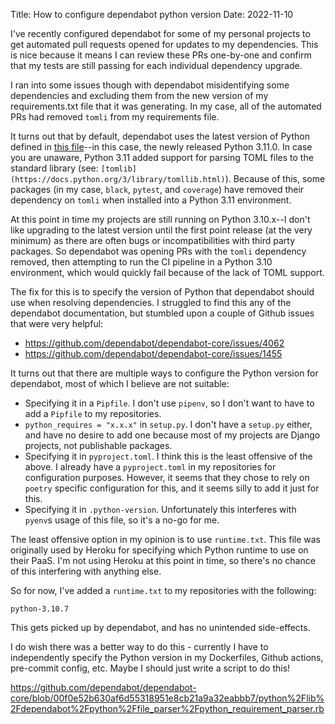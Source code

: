 Title: How to configure dependabot python version
Date: 2022-11-10

I've recently configured dependabot for some of my personal projects to get automated pull requests opened for updates to my dependencies.
This is nice because it means I can review these PRs one-by-one and confirm that my tests are still passing for each individual dependency upgrade.

I ran into some issues though with dependabot misidentifying some dependencies and excluding them from the new version of my requirements.txt file that it was generating.
In my case, all of the automated PRs had removed `tomli` from my requirements file.


It turns out that by default, dependabot uses the latest version of Python defined in [this file](https://www.b-list.org/weblog/2022/may/13/boring-python-dependencies)--in this case, the newly released Python 3.11.0.
In case you are unaware, Python 3.11 added support for parsing TOML files to the standard library (see: `[tomlib](https://docs.python.org/3/library/tomllib.html)`).
Because of this, some packages (in my case, `black`, `pytest`, and `coverage`) have removed their dependency on `tomli` when installed into a Python 3.11 environment.


At this point in time my projects are still running on Python 3.10.x--I don't like upgrading to the latest version until the first point release (at the very minimum) as there are often bugs or incompatibilities with third party packages.
So dependabot was opening PRs with the `tomli` dependency removed, then attempting to run the CI pipeline in a Python 3.10 environment, which would quickly fail because of the lack of TOML support.


The fix for this is to specify the version of Python that dependabot should use when resolving dependencies.
I struggled to find this any of the dependabot documentation, but stumbled upon a couple of Github issues that were very helpful:
- https://github.com/dependabot/dependabot-core/issues/4062
- https://github.com/dependabot/dependabot-core/issues/1455


It turns out that there are multiple ways to configure the Python version for dependabot, most of which I believe are not suitable:
- Specifying it in a `Pipfile`. I don't use `pipenv`, so I don't want to have to add a `Pipfile` to my repositories.
- `python_requires = "x.x.x"` in `setup.py`. I don't have a `setup.py` either, and have no desire to add one because most of my projects are Django projects, not publishable packages.
- Specifying it in `pyproject.toml`. I think this is the least offensive of the above. I already have a `pyproject.toml` in my repositories for configuration purposes. However, it seems that they chose to rely on `poetry` specific configuration for this, and it seems silly to add it just for this. 
- Specifying it in `.python-version`. Unfortunately this interferes with `pyenv`s usage of this file, so it's a no-go for me.

The least offensive option in my opinion is to use `runtime.txt`.
This file was originally used by Heroku for specifying which Python runtime to use on their PaaS.
I'm not using Heroku at this point in time, so there's no chance of this interfering with anything else.


So for now, I've added a `runtime.txt` to my repositories with the following:

    python-3.10.7

This gets picked up by dependabot, and has no unintended side-effects.


I do wish there was a better way to do this - currently I have to independently specify the Python version in my Dockerfiles, Github actions, pre-commit config, etc.
Maybe I should just write a script to do this!

https://github.com/dependabot/dependabot-core/blob/00f0e52b630af6d55318951e8cb21a9a32eabbb7/python%2Flib%2Fdependabot%2Fpython%2Ffile_parser%2Fpython_requirement_parser.rb
